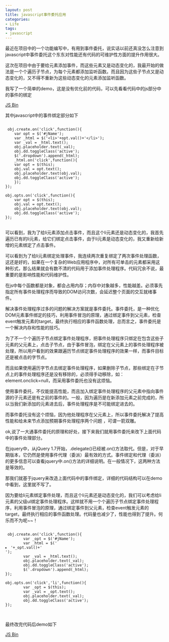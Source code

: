 ```yaml
---
layout: post
title: javascript事件委托应用
categories:
- Life
tags:
- javascript
---
```

最近在项目中的一个功能编写中，有用到事件委托，说实话以前还真没怎么注意到javascript中事件委托这个东东对性能还有代码的可维护性方面的提升作用很大。

这次在项目中由于要给元素添加事件，而这些元素又是动态变化的，我最开始的做法是一个个遍历子节点，为每个元素都添加监听函数。而且因为这些子节点又是动态变化的，又不得不重新为这些动态变化的元素添加监听函数。

我写了一个简单的demo，这是没有优化前的代码，可以先看看代码中的js部分中的事件的绑定

<a class="jsbin-embed" href="http://jsbin.com/upewap/8/embed?live">JS Bin</a><script src="http://static.jsbin.com/js/embed.js"></script>

其中javascript中的事件绑定部分如下

<pre>
<code>
 obj.create.on('click',function(){
    var opt = $('#jName');
    var _html = $('&lt;li&gt;'+opt.val()+'&lt;/li&gt;');
    var _val = _html.text();
    obj.placeholder.text(_val);
    obj.dd.toggleClass('active');
    $('.dropdown').append(_html);
    _html.on('click',function(){
    var opt = $(this);
    obj.val = opt.text();
    obj.placeholder.text(obj.val);
    obj.dd.toggleClass('active');
    });
});

obj.opts.on('click',function(){
    var opt = $(this);
    obj.val = opt.text();
    obj.placeholder.text(obj.val);
    obj.dd.toggleClass('active');
});
</code>
</pre>

可以看到，我为了给li元素添加点击事件，而且这个li元素还是动态变化的，我首先遍历已有的li元素，给它们绑定点击事件，由于li元素是动态变化的，我又重新给新增的元素绑定了点击事件。

可以看到为了给li元素绑定处理事件，我连续两次重复绑定了两次事件处理函数，这还是好的，如果在一个复杂的Web应用程序中，对所有可单击的元素都采用这种形式，那么结果就会有数不清的代码用于添加事件处理程序。代码冗余不说，最重要的是影响性能和代码维护性。

在js中每个函数都是对象，都会占用内存；内存中对象越多，性能越差。必须事先指定所有事件处理程序而导致的DOM访问次数，会延迟整个页面的交互就绪事件。

解决事件处理程序过多的问题的解决方案就是事件委托。事件委托，是一种优化DOM元素事件绑定的技巧，利用事件冒泡的原理，通过绑定事件到父元素，检查event触发元素的target，最终执行相应的事件函数处理，总而言之，事件委托是一个解决内存和性能的技巧。

为了不一个个遍历子节点绑定事件处理程序，把事件处理程序只绑定在包含这些子元素的父元素上，点击子节点，由于事件冒泡，绑定在父元素上的事件处理程序被处理，所以用户看到的效果跟遍历节点绑定事件处理程序的效果一样，而事件目标还是被点击的字节点。

而且如果使用遍历字节点去绑定事件处理程序，如果删除子节点，那些绑定在子节点上的事件处理程序还是没有移除的，必须得手动移除，如：element.onclick=null，而采用事件委托也没有这烦恼。

使用事件委托，不仅能提高性能，而且加入绑定事件处理程序的父元素中指向事件源的子元素还是有之前的事件的。一般，因为遍历是在新添加元素之前完成的，所以当我们新添加的元素进去后，事件处理程序是不可能绑定进去的。

而事件委托没有这个烦恼，因为他处理程序在父元素上，所以事件委托解决了提高性能和给未来节点添加预期事件处理程序两个问题 ，可谓一箭双雕。

ok,说了一大通事件委托的原理和好处，接下来我们就用事件委托来改下上面代码中的事件处理部分。

在jquery中，从jQuery 1.7开始，.delegate()已经被.on()方法取代。但是，对于早期版本，它仍然是使用事件代理（委派）最有效的方式。事件绑定和代理（委派）的更多信息可以查看jquery中.on()方法的详细说明。在一般情况下，这两种方法是等效的。

那我们就基于jquery来改造上面代码中的事件绑定，详细的代码结构可以在demo中看到，这里就不写了。

因为要给li元素绑定事件处理，而且这个li元素还是动态变化的，我们可以考虑给li元素的父级ul绑定事件处理程序。这样就不用一个个遍历子节点绑定事件处理程序，利用事件冒泡的原理，通过绑定事件到父元素，检查event触发元素的target，最终执行相应的事件函数处理。代码量也减少了，性能也得到了提升。何乐而不为呢~~！

<pre>
<code>
 obj.create.on('click',function(){
        var _opt = $('#jName');
        var _html = $('<li>'+_opt.val()+'</li>');
        var _val = _html.text();
        obj.placeholder.text(_val);
        obj.dd.toggleClass('active');
        $('.dropdown').append(_html);
});

obj.opts.on('click','li',function(){
        var _opt = $(this);
        var _val = _opt.text();
        obj.placeholder.text(_val);
        obj.dd.toggleClass('active');       
});

</code>
</pre>

最终改完代码后demo如下

<a class="jsbin-embed" href="http://jsbin.com/upewap/7/embed?live">JS Bin</a><script src="http://static.jsbin.com/js/embed.js"></script>


